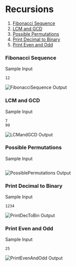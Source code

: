 # Recursions

1.  [Fibonacci Sequence](https://github.com/quintanillach/mssa-sample-portfolio/tree/master/Recursions#fibonacci-sequence)
2.  [LCM and GCD](https://github.com/quintanillach/mssa-sample-portfolio/tree/master/Recursions#lcm-and-gcd)
3.  [Possible Permutations](https://github.com/quintanillach/mssa-sample-portfolio/tree/master/Recursions#possible-permutations)
4.  [Print Decimal to Binary](https://github.com/quintanillach/mssa-sample-portfolio/tree/master/Recursions#print-decimal-to-binary)
5.  [Print Even and Odd](https://github.com/quintanillach/mssa-sample-portfolio/tree/master/Recursions#print-even-and-odd)

### Fibonacci Sequence


Sample Input

```
12
```

![FibonacciSequence Output](https://github.com/quintanillach/mssa-sample-portfolio/blob/master/_images/FibonacciSequence.PNG)

### LCM and GCD


Sample Input

```
7
99
```

![LCMandGCD Output](https://github.com/quintanillach/mssa-sample-portfolio/blob/master/_images/LCMandGCD.PNG)

### Possible Permutations


Sample Input

```

```

![PossiblePermutations Output](https://github.com/quintanillach/mssa-sample-portfolio/blob/master/_images/PossiblePermutations.PNG)

### Print Decimal to Binary


Sample Input

```
1234
```

![PrintDecToBin Output](https://github.com/quintanillach/mssa-sample-portfolio/blob/master/_images/PrintDecToBin.PNG)

### Print Even and Odd


Sample Input

```
25
```

![PrintEvenAndOdd Output](https://github.com/quintanillach/mssa-sample-portfolio/blob/master/_images/PrintEvenAndOdd.PNG)